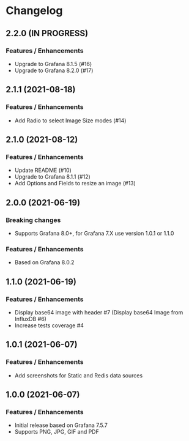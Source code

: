 # Changelog

## 2.2.0 (IN PROGRESS)

### Features / Enhancements

- Upgrade to Grafana 8.1.5 (#16)
- Upgrade to Grafana 8.2.0 (#17)

## 2.1.1 (2021-08-18)

### Features / Enhancements

- Add Radio to select Image Size modes (#14)

## 2.1.0 (2021-08-12)

### Features / Enhancements

- Update README (#10)
- Upgrade to Grafana 8.1.1 (#12)
- Add Options and Fields to resize an image (#13)

## 2.0.0 (2021-06-19)

### Breaking changes

- Supports Grafana 8.0+, for Grafana 7.X use version 1.0.1 or 1.1.0

### Features / Enhancements

- Based on Grafana 8.0.2

## 1.1.0 (2021-06-19)

### Features / Enhancements

- Display base64 image with header #7 (Display base64 Image from InfluxDB #6)
- Increase tests coverage #4

## 1.0.1 (2021-06-07)

### Features / Enhancements

- Add screenshots for Static and Redis data sources

## 1.0.0 (2021-06-07)

### Features / Enhancements

- Initial release based on Grafana 7.5.7
- Supports PNG, JPG, GIF and PDF
